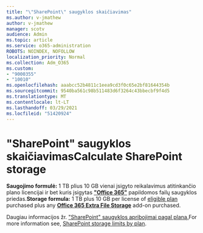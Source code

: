 ```yaml
---
title: "\"SharePoint\" saugyklos skaičiavimas"
ms.author: v-jmathew
author: v-jmathew
manager: scotv
audience: Admin
ms.topic: article
ms.service: o365-administration
ROBOTS: NOINDEX, NOFOLLOW
localization_priority: Normal
ms.collection: Adm_O365
ms.custom:
- "9000355"
- "10010"
ms.openlocfilehash: aaabcc52b4811c1eea9cd3f0c65e2bf81644354b
ms.sourcegitcommit: 9540ba561c98b511483d6f3264c43bbecbf9f4d5
ms.translationtype: MT
ms.contentlocale: lt-LT
ms.lasthandoff: 03/29/2021
ms.locfileid: "51420924"
---
```

# <a name="calculate-sharepoint-storage"></a><span data-ttu-id="8f4d0-102">"SharePoint" saugyklos skaičiavimas</span><span class="sxs-lookup"><span data-stu-id="8f4d0-102">Calculate SharePoint storage</span></span>

<span data-ttu-id="8f4d0-103">**Saugojimo formulė:** 1 TB plius 10 GB vienai įsigyto reikalavimus atitinkančio plano licencijai ir bet kuris įsigytas [](https://docs.microsoft.com/microsoft-365/commerce/add-storage-space) **["Office 365"](https://docs.microsoft.com/microsoft-365/commerce/add-storage-space)** papildomos failų saugyklos priedas.</span><span class="sxs-lookup"><span data-stu-id="8f4d0-103">**Storage formula:** 1 TB plus 10 GB per license of [eligible plan](https://docs.microsoft.com/microsoft-365/commerce/add-storage-space) purchased plus any **[Office 365 Extra File Storage](https://docs.microsoft.com/microsoft-365/commerce/add-storage-space)** add-on purchased.</span></span>

<span data-ttu-id="8f4d0-104">Daugiau informacijos žr. ["SharePoint" saugyklos apribojimai pagal planą.](https://docs.microsoft.com/office365/servicedescriptions/sharepoint-online-service-description/sharepoint-online-limits)</span><span class="sxs-lookup"><span data-stu-id="8f4d0-104">For more information see, [SharePoint storage limits by plan](https://docs.microsoft.com/office365/servicedescriptions/sharepoint-online-service-description/sharepoint-online-limits).</span></span>
